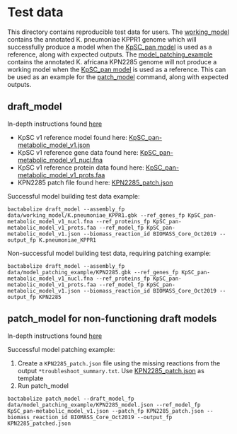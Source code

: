 # Test data

This directory contains reproducible test data for users. The [working_model](https://github.com/kelwyres/Bactabolize/tree/main/data/test_data/working_model) contains the annotated K. pneumoniae KPPR1 genome which will successfully produce a model when the [KpSC_pan model](https://github.com/kelwyres/KpSC-pan-metabolic-model) is used as a reference, along with expected outputs.
The [model_patching_example](https://github.com/kelwyres/Bactabolize/tree/main/data/test_data/model_patching_example) contains the annotated K. africana KPN2285 genome  will not produce a working model when the [KpSC_pan model](https://github.com/kelwyres/KpSC-pan-metabolic-model) is used as a reference. This can be used as an example for the [patch_model](https://github.com/kelwyres/Bactabolize/wiki/6.-Trouble-shooting-models) command, along with expected outputs.


## draft_model

In-depth instructions found [here](https://github.com/kelwyres/Bactabolize/wiki/3.-Build-a-model)
- KpSC v1 reference model found here: [KpSC_pan-metabolic_model_v1.json](https://github.com/kelwyres/KpSC-pan-metabolic-model/blob/main/Version-1/KpSC_pan-metabolic_model_v1.json)
- KpSC v1 reference gene data found here: [KpSC_pan-metabolic_model_v1_nucl.fna](https://github.com/kelwyres/KpSC-pan-metabolic-model/blob/main/Version-1/KpSC_pan-metabolic_model_v1_nucl.fna)
- KpSC v1 reference protein data found here: [KpSC_pan-metabolic_model_v1_prots.faa](https://github.com/kelwyres/KpSC-pan-metabolic-model/blob/main/Version-1/KpSC_pan-metabolic_model_v1_prots.faa)
- KPN2285 patch file found here: [KPN2285_patch.json](https://github.com/kelwyres/Bactabolize/blob/main/data/test_data/model_patching_example/KPN2285_patch.json)

Successful model building test data example:
```
bactabolize draft_model --assembly_fp data/working_model/K.pneumoniae_KPPR1.gbk --ref_genes_fp KpSC_pan-metabolic_model_v1_nucl.fna --ref_proteins_fp KpSC_pan-metabolic_model_v1_prots.faa --ref_model_fp KpSC_pan-metabolic_model_v1.json --biomass_reaction_id BIOMASS_Core_Oct2019 --output_fp K.pneumoniae_KPPR1
```

Non-successful model building test data, requiring patching example:
```
bactabolize draft_model --assembly_fp data/model_patching_example/KPN2285.gbk --ref_genes_fp KpSC_pan-metabolic_model_v1_nucl.fna --ref_proteins_fp KpSC_pan-metabolic_model_v1_prots.faa --ref_model_fp KpSC_pan-metabolic_model_v1.json --biomass_reaction_id BIOMASS_Core_Oct2019 --output_fp KPN2285
```


## patch_model for non-functioning draft models

In-depth instructions found [here](https://github.com/kelwyres/Bactabolize/wiki/6.-Trouble-shooting-models)

Successful model patching example:

1. Create a `KPN2285_patch.json` file using the missing reactions from the output `*troubleshoot_summary.txt`. Use [KPN2285_patch.json](https://github.com/kelwyres/Bactabolize/blob/main/data/test_data/model_patching_example/KPN2285_patch.json) as template
2. Run patch_model

```
bactabolize patch_model --draft_model_fp data/model_patching_example/KPN2285_model.json --ref_model_fp KpSC_pan-metabolic_model_v1.json --patch_fp KPN2285_patch.json --biomass_reaction_id BIOMASS_Core_Oct2019 --output_fp KPN2285_patched.json
```
